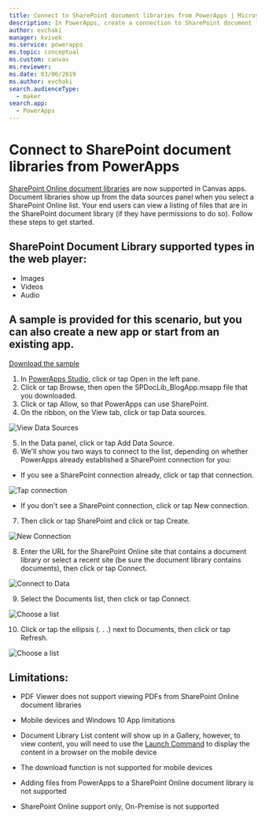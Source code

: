 ```yaml
---
title: Connect to SharePoint document libraries from PowerApps | Microsoft Docs
description: In PowerApps, create a connection to SharePoint document library.
author: evchaki
manager: kvivek
ms.service: powerapps
ms.topic: conceptual
ms.custom: canvas
ms.reviewer: 
ms.date: 03/06/2019
ms.author: evchaki
search.audienceType: 
  - maker
search.app: 
  - PowerApps
---
```

# Connect to SharePoint document libraries from PowerApps
[SharePoint Online document libraries](https://support.office.com/en-us/article/What-is-a-document-library-3b5976dd-65cf-4c9e-bf5a-713c10ca2872) are now supported in Canvas apps. Document libraries show up from the data sources panel when you select a SharePoint Online list.  Your end users can view a listing of files that are in the SharePoint document library (if they have permissions to do so). Follow these steps to get started.

## SharePoint Document Library supported types in the web player:
*	Images
*	Videos
*	Audio


## A sample is provided for this scenario, but you can also create a new app or start from an existing app.
[Download the sample](./media/sp_doclib/spdoclib_blogapp.msapp)

1.	In [PowerApps Studio](https://create.powerapps.com/studio/), click or tap Open in the left pane.
2.	Click or tap Browse, then open the SPDocLib_BlogApp.msapp file that you downloaded.
3.	Click or tap Allow, so that PowerApps can use SharePoint.
4.	On the ribbon, on the View tab, click or tap Data sources.

 ![View Data Sources](./media/sp_doclib/view_ds.png)
 
5.	In the Data panel, click or tap Add Data Source.
6.	We'll show you two ways to connect to the list, depending on whether PowerApps already established a SharePoint connection for you:
*	If you see a SharePoint connection already, click or tap that connection.

  ![Tap connection](./media/sp_doclib/data_sp_newconn.png)
  
*	If you don't see a SharePoint connection, click or tap New connection.
7.	Then click or tap SharePoint and click or tap Create.

  ![New Connection](./media/sp_doclib/data_create.png)
  
8.	Enter the URL for the SharePoint Online site that contains a document library or select a recent site (be sure the document library contains documents), then click or tap Connect.

 ![Connect to Data](./media/sp_doclib/data_connect.png)
 
9.	Select the Documents list, then click or tap Connect.

 ![Choose a list](./media/sp_doclib/data_choose.png)
 
10.	Click or tap the ellipsis (. . .) next to Documents, then click or tap Refresh.

 ![Choose a list](./media/sp_doclib/doc_ellipsis.png)


## Limitations:
*	PDF Viewer does not support viewing PDFs from SharePoint Online document libraries
*	Mobile devices and Windows 10 App limitations

  *	Document Library List content will show up in a Gallery, however, to view content, you will need to use the [Launch Command](https://docs.microsoft.com/en-us/powerapps/maker/canvas-apps/functions/function-param) to display the content in a browser on the mobile device
  * The download function is not supported for mobile devices
  
*	Adding files from PowerApps to a SharePoint Online document library is not supported
*	SharePoint Online support only, On-Premise is not supported

